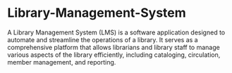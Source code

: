 # Library-Management-System
A Library Management System (LMS) is a software application designed to automate and streamline the operations of a library. It serves as a comprehensive platform that allows librarians and library staff to manage various aspects of the library efficiently, including cataloging, circulation, member management, and reporting.
